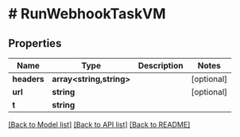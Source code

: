 # # RunWebhookTaskVM

## Properties

Name | Type | Description | Notes
------------ | ------------- | ------------- | -------------
**headers** | **array<string,string>** |  | [optional]
**url** | **string** |  | [optional]
**t** | **string** |  |

[[Back to Model list]](../../README.md#models) [[Back to API list]](../../README.md#endpoints) [[Back to README]](../../README.md)
